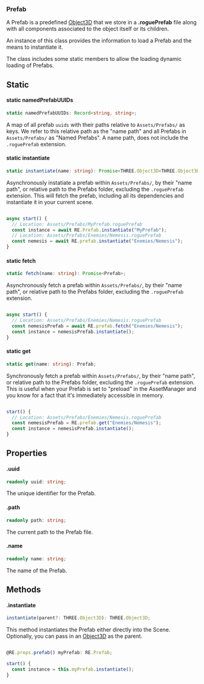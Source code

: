 ### Prefab

A Prefab is a predefined [Object3D](https://threejs.org/docs/#api/en/core/Object3D) that we store in a **.roguePrefab** file along with all components associated to the object itself or its children.

An instance of this class provides the information to load a Prefab and the means to instantiate it.

The class includes some static members to allow the loading dynamic loading of Prefabs.

## Static

#### static namedPrefabUUIDs

```typescript
static namedPrefabUUIDs: Record<string, string>;
```

A map of all prefab `uuids` with their paths relative to `Assets/Prefabs/` as keys. We refer to this relative path as the "name path" and all Prefabs in `Assets/Prefabs/` as "Named Prefabs". A name path, does not include the `.roguePrefab` extension.

#### static instantiate

```typescript
static instantiate(name: string): Promise<THREE.Object3D<THREE.Object3DEventMap>>;
```

Asynchronously instatiate a prefab within `Assets/Prefabs/`, by their "name path", or relative path to the Prefabs folder, excluding the `.roguePrefab` extension. This will fetch the prefab, including all its dependencies and instantiate it in your current scene.

```typescript

async start() {
  // Location: Assets/Prefabs/MyPrefab.roguePrefab
  const instance = await RE.Prefab.instantiate("MyPrefab");
  // Location: Assets/Prefabs/Enemies/Nemesis.roguePrefab
  const nemesis = await RE.prefab.instantiate("Enemies/Nemesis");
}

```

#### static fetch

```typescript
static fetch(name: string): Promise<Prefab>;
```
Asynchronously fetch a prefab within `Assets/Prefabs/`, by their "name path", or relative path to the Prefabs folder, excluding the `.roguePrefab` extension.

```typescript

async start() {
  // Location: Assets/Prefabs/Enemies/Nemesis.roguePrefab
  const nemesisPrefab = await RE.prefab.fetch("Enemies/Nemesis");
  const instance = nemesisPrefab.instantiate();
}

```

#### static get

```typescript
static get(name: string): Prefab;
```

Synchronously fetch a prefab within `Assets/Prefabs/`, by their "name path", or relative path to the Prefabs folder, excluding the `.roguePrefab` extension. This is useful when your Prefab is set to "preload" in the AssetManager and you know for a fact that it's immediately accessible in memory.

```typescript

start() {
  // Location: Assets/Prefabs/Enemies/Nemesis.roguePrefab
  const nemesisPrefab = RE.prefab.get("Enemies/Nemesis");
  const instance = nemesisPrefab.instantiate();
}

```

## Properties

#### .uuid

```typescript
readonly uuid: string;
```

The unique identifier for the Prefab.

#### .path

```typescript
readonly path: string;
```

The current path to the Prefab file.

#### .name

```typescript
readonly name: string;
```

The name of the Prefab.

## Methods

#### .instantiate

```typescript
instantiate(parent?: THREE.Object3D): THREE.Object3D;
```

This method instantiates the Prefab either directly into the Scene. Optionally, you can pass in an [Object3D](https://threejs.org/docs/#api/en/core/Object3D) as the parent.

```typescript

@RE.props.prefab() myPrefab: RE.Prefab;

start() {
  const instance = this.myPrefab.instantiate();
}

```
